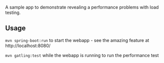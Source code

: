 A sample app to demonstrate revealing a performance problems with load testing.

## Usage

`mvn spring-boot:run` to start the webapp - see the amazing feature at http://localhost:8080/

`mvn gatling:test` while the webapp is running to run the performance test